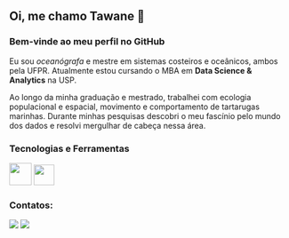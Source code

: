 ## Oi, me chamo Tawane 👋
### Bem-vinde ao meu perfil no GitHub

Eu sou _oceanógrafa_ e mestre em sistemas costeiros e oceânicos, ambos pela UFPR.
Atualmente estou cursando o MBA em __Data Science & Analytics__ na USP.

Ao longo da minha graduação e mestrado, trabalhei com ecologia populacional e espacial, movimento e comportamento de tartarugas marinhas.
Durante minhas pesquisas descobri o meu fascínio pelo mundo dos dados e resolvi mergulhar de cabeça nessa área.

### Tecnologias e Ferramentas
 <img src="https://cdn.jsdelivr.net/gh/devicons/devicon/icons/r/r-original.svg" width="40" height="40"/>  <img src="https://upload.wikimedia.org/wikipedia/commons/9/91/QGIS_logo_new.svg" width="37" height="37"/>
 
### Contatos:

<div>
<a href = "mailto:tawanenunes.oceano@gmail.com"><img src="https://img.shields.io/badge/Gmail-D14836?style=for-the-badge&logo=gmail&logoColor=white" target="_blank"></a>
<a href="https://www.linkedin.com/in/tawane-nunes/" target="_blank"><img src="https://img.shields.io/badge/-LinkedIn-%230077B5?style=for-the-badge&logo=linkedin&logoColor=white" target="_blank"></a>   
</div>
 


<!--
**tawnunes/tawnunes** is a ✨ _special_ ✨ repository because its `README.md` (this file) appears on your GitHub profile.

Here are some ideas to get you started:

- 🔭 I’m currently working on ...
- 🌱 I’m currently learning ...
- 👯 I’m looking to collaborate on ...
- 🤔 I’m looking for help with ...
- 💬 Ask me about ...
- 📫 How to reach me: ...
- 😄 Pronouns: ...
- ⚡ Fun fact: ...
-->
